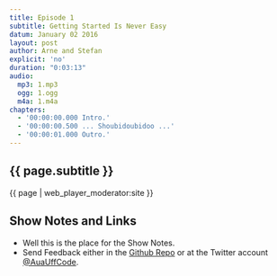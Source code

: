 ```yaml
---
title: Episode 1
subtitle: Getting Started Is Never Easy
datum: January 02 2016
layout: post
author: Arne and Stefan
explicit: 'no'
duration: "0:03:13"
audio:
  mp3: 1.mp3
  ogg: 1.ogg
  m4a: 1.m4a
chapters:
  - '00:00:00.000 Intro.'
  - '00:00:00.500 ... Shoubidoubidoo ...'
  - '00:00:01.000 Outro.'
---
```


## {{ page.subtitle }}

{{ page | web_player_moderator:site }}

## Show Notes and Links

  * Well this is the place for the Show Notes.
  * Send Feedback either in the [Github Repo](https://github.com/haslinger/jekyll-octopod) or at the Twitter account [@AuaUffCode](http://twitter.com/@AuaUffCode).
